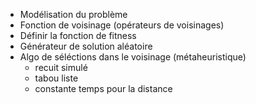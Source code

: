 - Modélisation du problème
- Fonction de voisinage (opérateurs de voisinages)
- Définir la fonction de fitness
- Générateur de solution aléatoire
- Algo de séléctions dans le voisinage (métaheuristique)
    - recuit simulé
    - tabou liste
    - constante temps pour la distance